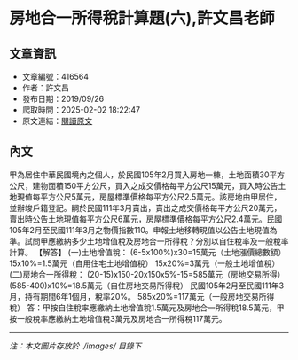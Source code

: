 # 房地合一所得稅計算題(六),許文昌老師

## 文章資訊
- 文章編號：416564
- 作者：許文昌
- 發布日期：2019/09/26
- 爬取時間：2025-02-02 18:22:47
- 原文連結：[閱讀原文](https://real-estate.get.com.tw/Columns/detail.aspx?no=416564)

## 內文
甲為居住中華民國境內之個人，於民國105年2月買入房地一棟，土地面積30平方公尺，建物面積150平方公尺，買入之成交價格每平方公尺15萬元，買入時公告土地現值每平方公尺5萬元，房屋標準價格每平方公尺2.5萬元。該房地由甲居住，並辦竣戶籍登記。嗣於民國111年3月賣出，賣出之成交價格每平方公尺20萬元，賣出時公告土地現值每平方公尺6萬元，房屋標準價格每平方公尺2.4萬元。民國105年2月至民國111年3月之物價指數110。申報土地移轉現值以公告土地現值為準。試問甲應繳納多少土地增值稅及房地合一所得稅？分別以自住稅率及一般稅率計算。
【解答】
(一)土地增值稅：
(6-5x100%)x30=15萬元（土地漲價總數額）
15x10%=1.5萬元（自用住宅土地增值稅）
15x20%=3萬元（一般土地增值稅）
(二)房地合一所得稅：
(20-15)x150-20x150x5%-15=585萬元（房地交易所得）
(585-400)x10%=18.5萬元（自住房地交易所得稅）
民國105年2月至民國111年3月，持有期間6年1個月，稅率20%。
585x20%=117萬元（一般房地交易所得稅）
答：甲按自住稅率應繳納土地增值稅1.5萬元及房地合一所得稅18.5萬元，甲按一般稅率應繳納土地增值稅3萬元及房地合一所得稅117萬元。

---
*注：本文圖片存放於 ./images/ 目錄下*
